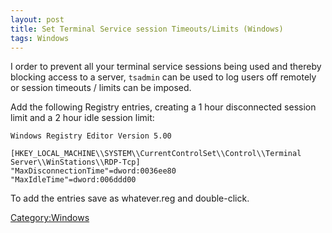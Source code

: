 ```yaml
---
layout: post 
title: Set Terminal Service session Timeouts/Limits (Windows)
tags: Windows
---
```


I order to prevent all your terminal service sessions being used and
thereby blocking access to a server, `tsadmin` can be used to log users
off remotely or session timeouts / limits can be imposed.

Add the following Registry entries, creating a 1 hour disconnected
session limit and a 2 hour idle session limit:

    Windows Registry Editor Version 5.00

    [HKEY_LOCAL_MACHINE\\SYSTEM\\CurrentControlSet\\Control\\Terminal Server\\WinStations\\RDP-Tcp]
    "MaxDisconnectionTime"=dword:0036ee80
    "MaxIdleTime"=dword:006ddd00

To add the entries save as whatever.reg and double-click.

[Category:Windows](Category:Windows "wikilink")
